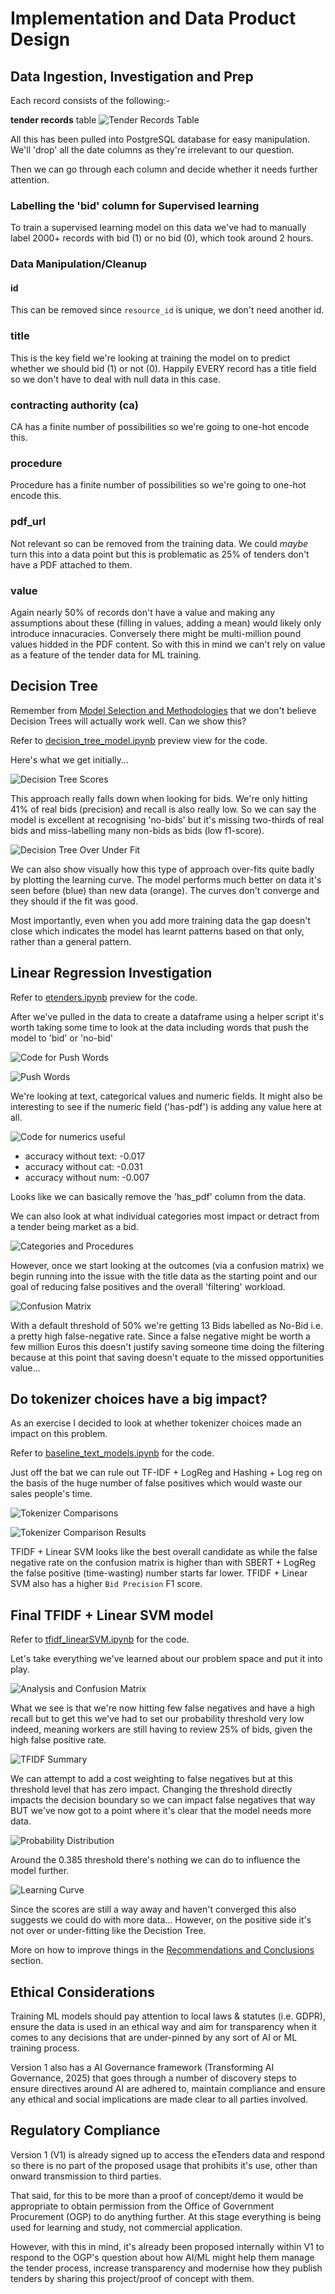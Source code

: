 # Implementation and Data Product Design

## Data Ingestion, Investigation and Prep

Each record consists of the following:-

**tender records** table
![Tender Records Table](./images/tender_records_table.png)

All this has been pulled into PostgreSQL database for easy manipulation. We'll 'drop' all the date columns as they're irrelevant to our question.

Then we can go through each column and decide whether it needs further attention.

### Labelling the 'bid' column for Supervised learning

To train a supervised learning model on this data we've had to manually label 2000+ records with bid (1) or no bid (0), which took around 2 hours.

### Data Manipulation/Cleanup

#### id
This can be removed since `resource_id` is unique, we don't need another id. 

### title
This is the key field we're looking at training the model on to predict whether we should bid (1) or not (0). Happily EVERY record has a title field so we don't have to deal with null data in this case. 

### contracting authority (ca)
CA has a finite number of possibilities so we're going to one-hot encode this.

### procedure
Procedure has a finite number of possibilities so we're going to one-hot encode this.

### pdf_url
Not relevant so can be removed from the training data. We could _maybe_ turn this into a data point but this is problematic as 25% of tenders don't have a PDF attached to them.

### value
Again nearly 50% of records don't have a value and making any assumptions about these (filling in values, adding a mean) would likely only introduce innacuracies. Conversely there might be multi-million pound values hidded in the PDF content. So with this in mind we can't rely on value as a feature of the tender data for ML training. 

## Decision Tree
Remember from [Model Selection and Methodologies](./3_developing_ai_and_ml_apps.html#model-selection-and-methodologies) that we don't believe Decision Trees will actually work well. Can we show this? 

Refer to [decision_tree_model.ipynb](https://github.com/robertsweetman/module_2/blob/main/python/decision_tree_model.ipynb) preview view for the code. 

Here's what we get initially...

![Decision Tree Scores](./images/decision_tree_scores.png)

This approach really falls down when looking for bids. We're only hitting 41% of real bids (precision) and recall is also really low. So we can say the model is excellent at recognising 'no-bids' but it's missing two-thirds of real bids and miss-labelling many non-bids as bids (low f1-score).

![Decision Tree Over Under Fit](./images/decision_tree_over_under_fit.png)

We can also show visually how this type of approach over-fits quite badly by plotting the learning curve. The model performs much better on data it's seen before (blue) than new data (orange). The curves don't converge and they should if the fit was good. 

Most importantly, even when you add more training data the gap doesn't close which indicates the model has learnt patterns based on that only, rather than a general pattern.

## Linear Regression Investigation

Refer to [etenders.ipynb](https://github.com/robertsweetman/module_2/blob/main/python/etenders.ipynb) preview for the code.

After we've pulled in the data to create a dataframe using a helper script it's worth taking some time to look at the data including words that push the model to 'bid' or 'no-bid'

![Code for Push Words](./images/code_push_words.png)

![Push Words](./images/push_words.png)

We're looking at text, categorical values and numeric fields. It might also be interesting to see if the numeric field ('has-pdf') is adding any value here at all.

![Code for numerics useful](./images/code_numeric_influential.png)

* accuracy without text: -0.017
* accuracy without cat: -0.031
* accuracy without num: -0.007

Looks like we can basically remove the 'has_pdf' column from the data.

We can also look at what individual categories most impact or detract from a tender being market as a bid.

![Categories and Procedures](./images/most_influential_ca_procedure.png)

However, once we start looking at the outcomes (via a confusion matrix) we begin running into the issue with the title data as the starting point and our goal of reducing false positives and the overall 'filtering' workload.

![Confusion Matrix](./images/initial_confusion_matrix.png)

With a default threshold of 50% we're getting 13 Bids labelled as No-Bid i.e. a pretty high false-negative rate. Since a false negative might be worth a few million Euros this doesn't justify saving someone time doing the filtering because at this point that saving doesn't equate to the missed opportunities value...

## Do tokenizer choices have a big impact?
As an exercise I decided to look at whether tokenizer choices made an impact on this problem.

Refer to [baseline_text_models.ipynb](https://github.com/robertsweetman/module_2/blob/main/python/baseline_text_models.ipynb) for the code.

Just off the bat we can rule out TF-IDF + LogReg and Hashing + Log reg on the basis of the huge number of false positives which would waste our sales people's time.

![Tokenizer Comparisons](./images/tokenizer_comparisons.png)

![Tokenizer Comparison Results](./images/tokenizer_comparison_results.png)

TFIDF + Linear SVM looks like the best overall candidate as while the false negative rate on the confusion matrix is higher than with SBERT + LogReg the false positive (time-wasting) number starts far lower. TFIDF + Linear SVM also has a higher `Bid Precision` F1 score.

## Final TFIDF + Linear SVM model

Refer to [tfidf_linearSVM.ipynb](https://github.com/robertsweetman/module_2/blob/main/python/tfidf_linearSVM.ipynb) for the code.

Let's take everything we've learned about our problem space and put it into play.

![Analysis and Confusion Matrix](./images/tfidf_analysis.png)

What we see is that we're now hitting few false negatives and have a high recall but to get this we've had to set our probability threshold very low indeed, meaning workers are still having to review 25% of bids, given the high false positive rate.

![TFIDF Summary](./images/tfidf_summary.png)

We can attempt to add a cost weighting to false negatives but at this threshold level that has zero impact. Changing the threshold directly impacts the decision boundary so we can impact false negatives that way BUT we've now got to a point where it's clear that the model needs more data. 

![Probability Distribution](./images/probability_distribution.png)

Around the 0.385 threshold there's nothing we can do to influence the model further. 

![Learning Curve](./images/learning_curve_svm.png)

Since the scores are still a way away and haven't converged this also suggests we could do with more data... However, on the positive side it's not over or under-fitting like the Decistion Tree.

More on how to improve things in the [Recommendations and Conclusions](./6_recommendations_and_conclusions.md) section.

## Ethical Considerations

Training ML models should pay attention to local laws & statutes (i.e. GDPR), ensure the data is used in an ethical way and aim for transparency when it comes to any decisions that are under-pinned by any sort of AI or ML training process.

Version 1 also has a AI Governance framework (Transforming AI Governance, 2025) that goes through a number of discovery steps to ensure directives around AI are adhered to, maintain compliance and ensure any ethical and social implications are made clear to all parties involved.

## Regulatory Compliance

Version 1 (V1) is already signed up to access the eTenders data and respond so there is no part of the proposed usage that prohibits it's use, other than onward transmission to third parties. 

That said, for this to be more than a proof of concept/demo it would be appropriate to obtain permission from the Office of Government Procurement (OGP) to do anything further. At this stage everything is being used for learning and study, not commercial application.

However, with this in mind, it's already been proposed internally within V1 to respond to the OGP's question about how AI/ML might help them manage the tender process, increase transparency and modernise how they publish tenders by sharing this project/proof of concept with them. 